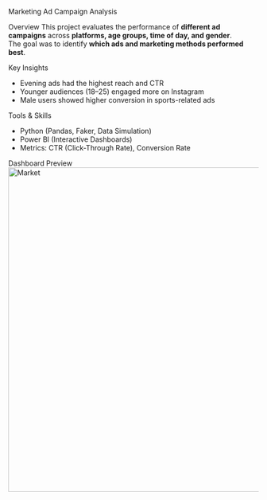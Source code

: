 Marketing Ad Campaign Analysis

 Overview
This project evaluates the performance of **different ad campaigns** across **platforms, age groups, time of day, and gender**.  
The goal was to identify **which ads and marketing methods performed best**.

 Key Insights
- Evening ads had the highest reach and CTR  
- Younger audiences (18–25) engaged more on Instagram  
- Male users showed higher conversion in sports-related ads  

Tools & Skills
- Python (Pandas, Faker, Data Simulation)  
- Power BI (Interactive Dashboards)  
- Metrics: CTR (Click-Through Rate), Conversion Rate  

Dashboard Preview
<img width="1162" height="652" alt="Market" src="https://github.com/user-attachments/assets/0469a360-a560-4e60-bb75-e821a6835d5b" />

